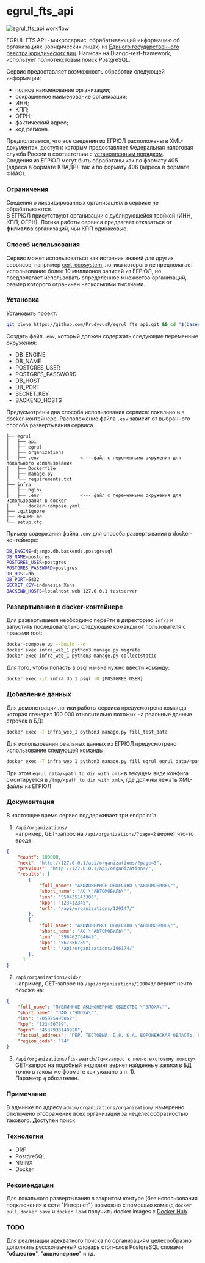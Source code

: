 # egrul_fts_api

![egrul_fts_api workflow](https://github.com/PrudyvusP/egrul_fts_api/actions/workflows/main.yml/badge.svg)


EGRUL FTS API - микросервис, обрабатывающий информацию об организациях (юридических лицах)
из [Единого государственного реестра юридических лиц](https://ru.wikipedia.org/wiki/%D0%95%D0%B4%D0%B8%D0%BD%D1%8B%D0%B9_%D0%B3%D0%BE%D1%81%D1%83%D0%B4%D0%B0%D1%80%D1%81%D1%82%D0%B2%D0%B5%D0%BD%D0%BD%D1%8B%D0%B9_%D1%80%D0%B5%D0%B5%D1%81%D1%82%D1%80_%D1%8E%D1%80%D0%B8%D0%B4%D0%B8%D1%87%D0%B5%D1%81%D0%BA%D0%B8%D1%85_%D0%BB%D0%B8%D1%86).
Написан на Django-rest-framework, использует полнотекстовый поиск PostgreSQL.

Сервис предоставляет возможность обработки следующей информации:
- полное наименование организации;
- сокращенное наименование организации;
- ИНН;
- КПП;
- ОГРН;
- фактический адрес;
- код региона.

Предполагается, что все сведения из ЕГРЮЛ расположены в XML-документах, доступ к которым
предоставляет Федеральная налоговая служба России в соответствии с
[установленным порядком](https://www.nalog.gov.ru/rn77/service/egrip2/access_order/).  
Сведения из ЕГРЮЛ могут быть обработаны как по формату 405 (адреса в формате КЛАДР), так и по формату
406 (адреса в формате ФИАС).    

### Ограничения

Сведения о ликвидированных организациях в сервисе не обрабатываются.  
В ЕГРЮЛ присутствуют организации с дублирующейся тройкой (ИНН, КПП, ОГРН). Логика работы сервиса
предлагает отказаться от **филиалов** организаций, чьи КПП одинаковые.

### Способ использования

Сервис может использоваться как источник знаний для других сервисов, например [cert_ecosystem](https://github.com/PrudyvusP/cert_ecosystem),
логика которого не предполагает использование более 10 миллионов записей из ЕГРЮЛ, но предполагает использовать
определенное множество организаций, размер которого ограничен несколькими тысячами.

### Установка

Установить проект:
```bash
git clone https://github.com/PrudyvusP/egrul_fts_api.git && cd "$(basename "$_" .git)"
```

Создать файл ```.env```, который должен содержать следующие переменные окружения:  
- DB_ENGINE
- DB_NAME
- POSTGRES_USER
- POSTGRES_PASSWORD
- DB_HOST
- DB_PORT
- SECRET_KEY
- BACKEND_HOSTS


Предусмотрены два способа использования сервиса: локально и в docker-контейнере. Расположение
файла ```.env``` зависит от выбранного способа развертывания сервиса.
```
├── egrul  
│   ├── api  
│   ├── egrul  
│   ├── organizations  
│   ├── .env               <--- файл с переменными окружения для локального использования
│   ├── Dockerfile  
│   ├── manage.py  
│   └── requirements.txt  
├── infra  
│   ├── nginx  
│   ├── .env               <--- файл с переменными окружения для использования в docker
│   └── docker-compose.yaml  
├── .gitignore  
├── README.md  
└── setup.cfg  
```

Пример содержания файла ```.env``` для способа развертывания в docker-контейнере:

```bash
DB_ENGINE=django.db.backends.postgresql
DB_NAME=postgres
POSTGRES_USER=postgres
POSTGRES_PASSWORD=postgres
DB_HOST=db
DB_PORT=5432
SECRET_KEY=indonesia_Xena
BACKEND_HOSTS=localhost web 127.0.0.1 testserver
```

### Развертывание в docker-контейнере

Для развертывания необходимо перейти в директорию ```infra``` и запустить последовательно
следующие команды от пользователя с правами root:
```bash
docker-compose up --build --d
docker exec infra_web_1 python3 manage.py migrate
docker exec infra_web_1 python3 manage.py collectstatic
```

Для того, чтобы попасть в psql из-вне нужно ввести команду:
```bash
docker exec -it infra_db_1 psql -U {POSTGRES_USER}
```

### Добавление данных

Для демонстрации логики работы сервиса предусмотрена команда, которая сгенерит 100 000 
относительно похожих на реальные данные строчек в БД:
```bash
docker exec -T infra_web_1 python3 manage.py fill_test_data
```

Для использования реальных данных из ЕГРЮЛ предусмотрено использование следующей команды:
```bash
docker exec -T infra_web_1 python3 manage.py fill_egrul egrul_data/<path_to_dir_with_xml>
```
При этом ```egrul_data/<path_to_dir_with_xml>``` в текущем виде конфига
смонтируется в ```/tmp/<path_to_dir_with_xml>```, где должны лежать XML-файлы из ЕГРЮЛ


### Документация 
В настоящее время сервис поддерживает три endpoint'а: 

1) ```/api/organizations/```  
например, GET-запрос на ```/api/organizations/?page=2``` вернет что-то вроде:
```json
{
    "count": 100000,
    "next": "http://127.0.0.1/api/organizations/?page=3",
    "previous": "http://127.0.0.1/api/organizations/",
    "results": [
        {
            "full_name": "АКЦИОНЕРНОЕ ОБЩЕСТВО \"АВТОМОБИЛЬ\"",
            "short_name": "АО \"АВТОМОБИЛЬ\"",
            "inn": "550435143306",
            "kpp": "123412345",
            "url": "/api/organizations/129147/"
        },
        {
            "full_name": "АКЦИОНЕРНОЕ ОБЩЕСТВО \"АВТОМОБИЛЬ\"",
            "short_name": "АО \"АВТОМОБИЛЬ\"",
            "inn": "396462764649",
            "kpp": "567856789",
            "url": "/api/organizations/196174/"
        },
      ]
}
```

2) ```/api/organizations/<id>/```  
например, GET-запрос на ```/api/organizations/100043/``` вернет нечто похоже на:
```json
{
    "full_name": "ПУБЛИЧНОЕ АКЦИОНЕРНОЕ ОБЩЕСТВО \"ЭПОХА\"",
    "short_name": "ПАО \"ЭПОХА\"",
    "inn": "205975495862",
    "kpp": "123456789",
    "ogrn": "4537933140928",
    "factual_address": "ПЕР. ТЕСТОВЫЙ, Д.8, К.А, ВОРОНЕЖСКАЯ ОБЛАСТЬ, Г. ВОРОНЕЖ, 111111",
    "region_code": "74"
}
```

3) ```/api/organizations/fts-search/?q=<запрос к полнотекстовому поиску>```  
GET-запрос на подобный эндпоинт вернет найденные записи в БД точно в таком же формате 
как указано в п. 1).  
Параметр ```q``` обязателен.

### Примечание

В админке по адресу ```admin/organizations/organization/``` намеренно отключено отображение 
всех организаций за нецелесообразностью такового. Доступен поиск.

### Технологии

 - DRF
 - PostgreSQL
 - NGINX
 - Docker


### Рекомендации
Для локального развертывания в закрытом контуре (без использования подключения к сети "Интернет")
возможно с помощью команд ```docker pull```, ```docker save``` и ```docker load```
получить docker images с [Docker Hub](https://hub.docker.com/).

### TODO
Для реализации адекватного поиска по организациям целесообразно дополнить
русскоязычный словарь стоп-слов PostgreSQL словами "**общество**", "**акционерное**" и тд.
